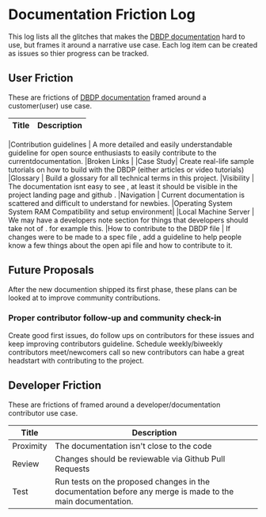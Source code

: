 # Documentation Friction Log

This log lists all the glitches that makes the [DBDP documentation](https://github.com/DigitalBiomarkerDiscoveryPipeline/Digital_Health_Data_Repository) hard to use, but frames it around a narrative  use case. Each log item can be created as issues so thier progress can be tracked.

## User Friction

These are frictions of [DBDP documentation](https://github.com/DigitalBiomarkerDiscoveryPipeline/Digital_Health_Data_Repository)  framed around a customer(user) use case.

Title    |          Description
 ------------------------| ---------


 |Contribution guidelines | A more detailed and easily understandable guideline for open source enthusiasts to easily contribute to the currentdocumentation.
 |Broken Links | 
 |Case Study| Create real-life sample tutorials on how to build with the DBDP (either articles or video tutorials)
 |Glossary | Build a glossary for all technical terms in this project.
 |Visibility | The documentation isnt easy to see , at least it should be visible in the project landing page and github .
 |Navigation | Current documentation is scattered  and difficult to understand for newbies.
 |Operating System System RAM Compatibility and setup environment| 
 |Local Machine Server |  We may have a developers note section for things that developers should take not of . for example this.
 |How to contribute to the DBDP file | If changes were to be made to a spec file , add a guideline to help people know a few things about the open api     file and how to contribute to it.

## Future Proposals

After the new documention shipped its first phase, these plans can be looked at to improve community contributions.

### Proper contributor follow-up and community check-in

Create good first issues, do follow ups on contributors for these issues and keep improving contributors guideline. Schedule weekly/biweekly contributors meet/newcomers call so new contributors can habe a great headstart with contributing to the project.

## Developer Friction

These are frictions of framed around a developer/documentation contributor use case.

Title    |          Description
 ------------------------| ----------
 |Proximity | The documentation isn't close to the code
 |Review    | Changes should be reviewable via Github Pull Requests
 |Test      | Run tests on the proposed changes in the documentation before any merge is made to the main documentation.


 
